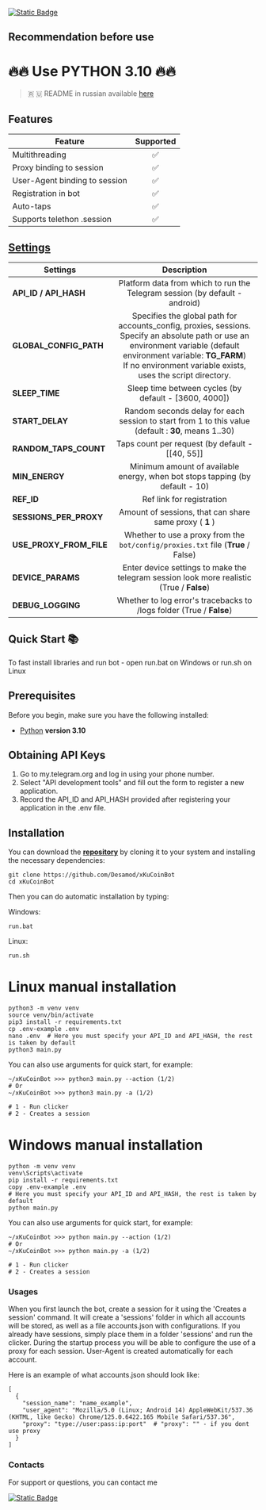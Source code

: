 [![Static Badge](https://img.shields.io/badge/Telegram-Bot%20Link-Link?style=for-the-badge&logo=Telegram&logoColor=white&logoSize=auto&color=blue)](https://t.me/xkucoinbot/kucoinminiapp?startapp=cm91dGU9JTJGdGFwLWdhbWUlM0ZpbnZpdGVyVXNlcklkJTNEMzQyOTUyMTE3JTI2cmNvZGUlM0RRQlNXUUZVVg==)

## Recommendation before use

# 🔥🔥 Use PYTHON 3.10 🔥🔥

> 🇷 🇺 README in russian available [here](README-RU.md)

## Features  
| Feature                       | Supported |
|-------------------------------|:---------:|
| Multithreading                |     ✅     |
| Proxy binding to session      |     ✅     |
| User-Agent binding to session |     ✅     |
| Registration in bot           |     ✅     |
| Auto-taps                     |     ✅     |
| Supports telethon .session    |     ✅     |



## [Settings](https://github.com/Desamod/xKuCoinBot/blob/master/.env-example/)
| Settings                |                                                                                                                  Description                                                                                                                  |
|-------------------------|:---------------------------------------------------------------------------------------------------------------------------------------------------------------------------------------------------------------------------------------------:|
| **API_ID / API_HASH**   |                                                                                  Platform data from which to run the Telegram session (by default - android)                                                                                  |
| **GLOBAL_CONFIG_PATH**  | Specifies the global path for accounts_config, proxies, sessions. <br/>Specify an absolute path or use an environment variable (default environment variable: **TG_FARM**) <br/>If no environment variable exists, uses the script directory. |
| **SLEEP_TIME**          |                                                                                             Sleep time between cycles (by default - [3600, 4000])                                                                                             |
| **START_DELAY**         |                                                                      Random seconds delay for each session to start from 1 to this value (default : **30**, means 1..30)                                                                      |
| **RANDOM_TAPS_COUNT**   |                                                                                                Taps count per request (by default - [[40, 55]]                                                                                                |
| **MIN_ENERGY**          |                                                                                 Minimum amount of available energy, when bot stops tapping (by default - 10)                                                                                  |
| **REF_ID**              |                                                                                                           Ref link for registration                                                                                                           |
| **SESSIONS_PER_PROXY**  |                                                                                            Amount of sessions, that can share same proxy ( **1** )                                                                                            |
| **USE_PROXY_FROM_FILE** |                                                                               Whether to use a proxy from the `bot/config/proxies.txt` file (**True** / False)                                                                                |
| **DEVICE_PARAMS**       |                                                                          Enter device settings to make the telegram session look more realistic  (True / **False**)                                                                           |
| **DEBUG_LOGGING**       |                                                                                     Whether to log error's tracebacks to /logs folder (True / **False**)                                                                                      |

## Quick Start 📚

To fast install libraries and run bot - open run.bat on Windows or run.sh on Linux

## Prerequisites
Before you begin, make sure you have the following installed:
- [Python](https://www.python.org/downloads/) **version 3.10**

## Obtaining API Keys
1. Go to my.telegram.org and log in using your phone number.
2. Select "API development tools" and fill out the form to register a new application.
3. Record the API_ID and API_HASH provided after registering your application in the .env file.

## Installation
You can download the [**repository**](https://github.com/Desamod/xKuCoinBot) by cloning it to your system and installing the necessary dependencies:
```shell
git clone https://github.com/Desamod/xKuCoinBot
cd xKuCoinBot
```

Then you can do automatic installation by typing:

Windows:
```shell
run.bat
```

Linux:
```shell
run.sh
```

# Linux manual installation
```shell
python3 -m venv venv
source venv/bin/activate
pip3 install -r requirements.txt
cp .env-example .env
nano .env  # Here you must specify your API_ID and API_HASH, the rest is taken by default
python3 main.py
```

You can also use arguments for quick start, for example:
```shell
~/xKuCoinBot >>> python3 main.py --action (1/2)
# Or
~/xKuCoinBot >>> python3 main.py -a (1/2)

# 1 - Run clicker
# 2 - Creates a session
```

# Windows manual installation
```shell
python -m venv venv
venv\Scripts\activate
pip install -r requirements.txt
copy .env-example .env
# Here you must specify your API_ID and API_HASH, the rest is taken by default
python main.py
```

You can also use arguments for quick start, for example:
```shell
~/xKuCoinBot >>> python main.py --action (1/2)
# Or
~/xKuCoinBot >>> python main.py -a (1/2)

# 1 - Run clicker
# 2 - Creates a session
```

### Usages
When you first launch the bot, create a session for it using the 'Creates a session' command. It will create a 'sessions' folder in which all accounts will be stored, as well as a file accounts.json with configurations.
If you already have sessions, simply place them in a folder 'sessions' and run the clicker. During the startup process you will be able to configure the use of a proxy for each session.
User-Agent is created automatically for each account.

Here is an example of what accounts.json should look like:
```shell
[
  {
    "session_name": "name_example",
    "user_agent": "Mozilla/5.0 (Linux; Android 14) AppleWebKit/537.36 (KHTML, like Gecko) Chrome/125.0.6422.165 Mobile Safari/537.36",
    "proxy": "type://user:pass:ip:port"  # "proxy": "" - if you dont use proxy
  }
]
```

### Contacts

For support or questions, you can contact me

[![Static Badge](https://img.shields.io/badge/Telegram-Channel-Link?style=for-the-badge&logo=Telegram&logoColor=white&logoSize=auto&color=blue)](https://t.me/desforge_crypto)



